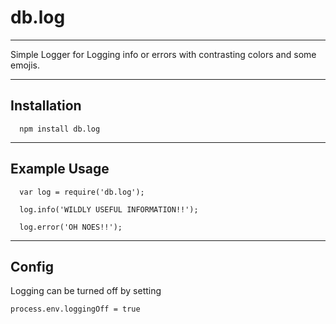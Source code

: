 # db.log

****

Simple Logger for Logging info or errors with contrasting colors and some emojis.

****

## Installation

```
  npm install db.log
```

****

## Example Usage

```
  var log = require('db.log');

  log.info('WILDLY USEFUL INFORMATION!!');

  log.error('OH NOES!!');
```

****

## Config

Logging can be turned off by setting <br>

`process.env.loggingOff = true`